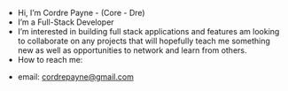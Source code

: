 - Hi, I’m Cordre Payne - (Core - Dre)
- I’m a Full-Stack Developer
- I’m interested in building full stack applications and features am looking to collaborate on any projects that will hopefully teach me something new as well as opportunities to network and learn from others.
- How to reach me:
 * email: cordrepayne@gmail.com
